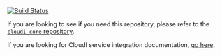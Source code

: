 [![Build Status](https://secure.travis-ci.org/CloudI/cloudi_service_validate.png?branch=master)](http://travis-ci.org/CloudI/cloudi_service_validate)

If you are looking to see if you need this repository, please refer to the [`cloudi_core` repository](https://github.com/CloudI/cloudi_core#about).

If you are looking for CloudI service integration documentation, [go here](https://github.com/CloudI/CloudI#integration).

